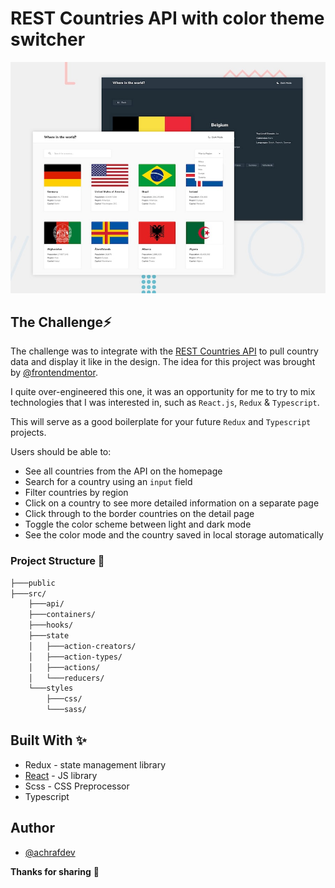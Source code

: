 # REST Countries API with color theme switcher

![Design preview for the REST Countries API with color theme switcher coding challenge](./public/design/desktop-preview.jpg)

## The Challenge⚡️

The challenge was to integrate with the [REST Countries API](https://restcountries.eu) to pull country data and display it like in the design. The idea for this project was brought by [@frontendmentor](https://www.frontendmentor.io/).

I quite over-engineered this one, it was an opportunity for me to try to mix technologies that I was interested in, such as `React.js`, `Redux` & `Typescript`.

This will serve as a good boilerplate for your future `Redux` and `Typescript` projects.

Users should be able to:

- See all countries from the API on the homepage
- Search for a country using an `input` field
- Filter countries by region
- Click on a country to see more detailed information on a separate page
- Click through to the border countries on the detail page
- Toggle the color scheme between light and dark mode
- See the color mode and the country saved in local storage automatically

### Project Structure 📁

```bash
├───public
├───src/
    ├───api/
    ├───containers/
    ├───hooks/
    ├───state
    │   ├───action-creators/
    │   ├───action-types/
    │   ├───actions/
    │   └───reducers/
    └───styles
        ├───css/
        └───sass/
```

## Built With ✨

- Redux - state management library
- [React](https://reactjs.org/) - JS library
- Scss - CSS Preprocessor
- Typescript

## Author
- [@achrafdev](https://achrafdev.com)

**Thanks for sharing** 🚀

